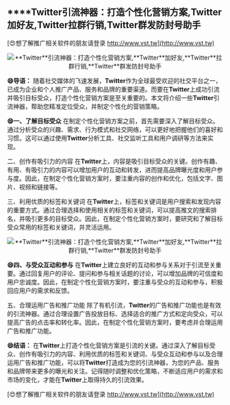 ## ****Twitter**引流神器：打造个性化营销方案,**Twitter**加好友,**Twitter**拉群行销,**Twitter**群发防封号助手**

[😍想了解推广相关软件的朋友请登录 http://www.vst.tw](http://www.vst.tw)

 <center><img src="https://vst.tw/MP4/tuiguang/png/5.png" alt="**Twitter**引流神器：打造个性化营销方案,**Twitter**加好友,**Twitter**拉群行销,**Twitter**群发防封号助手"></center>

**😄导语：**
随着社交媒体的飞速发展，**Twitter**作为全球最受欢迎的社交平台之一，已成为企业和个人推广产品、服务和品牌的重要渠道。而要在**Twitter**上成功引流并吸引目标受众，打造个性化营销方案是至关重要的。本文将介绍一些**Twitter**引流神器，帮助您精准定位受众，并制定个性化的营销策略。

**😄一、了解目标受众**
在制定个性化营销方案之前，首先需要深入了解目标受众。通过分析受众的兴趣、需求、行为模式和社交网络，可以更好地把握他们的喜好和习惯。这可以通过使用**Twitter**分析工具、社交监听工具和用户调研等方法来实现。

二、创作有吸引力的内容
在**Twitter**上，内容是吸引目标受众的关键。创作有趣、有用、有吸引力的内容可以增加用户的互动和转发，进而提高品牌曝光度和用户参与度。因此，在制定个性化营销方案时，要注重内容的创作和优化，包括文字、图片、视频和链接等。

三、利用优质的标签和关键词
在**Twitter**上，标签和关键词是用户搜索和发现内容的重要方式。通过合理选择和使用相关的标签和关键词，可以提高推文的搜索排名，并吸引更多的目标受众。因此，在制定个性化营销方案时，要研究和了解目标受众常用的标签和关键词，并灵活运用。

 <center><img src="https://vst.tw/MP4/tuiguang/png/3.png" alt="**Twitter**引流神器：打造个性化营销方案,**Twitter**加好友,**Twitter**拉群行销,**Twitter**群发防封号助手"></center>

**😄四、与受众互动和参与**
在**Twitter**上建立良好的互动和参与关系对于引流至关重要。通过回复用户的评论、提问和参与相关话题的讨论，可以增加品牌的可信度和用户忠诚度。因此，在制定个性化营销方案时，要注重与受众的互动和参与，积极回应用户的需求和反馈。

五、合理运用广告和推广功能
除了有机引流，**Twitter**的广告和推广功能也是有效的引流神器。通过合理设置广告投放目标、选择适合的推广方式和定向受众，可以提高广告的点击率和转化率。因此，在制定个性化营销方案时，要考虑并合理运用广告和推广功能。

**😄结语：**
在**Twitter**上打造个性化营销方案是引流的关键。通过深入了解目标受众、创作有吸引力的内容、利用优质的标签和关键词、与受众互动和参与以及合理运用广告和推广功能，可以将**Twitter**打造成为您的引流神器，为您的产品、服务和品牌带来更多的曝光和关注。记得随时调整和优化策略，不断适应用户的需求和市场的变化，才能在**Twitter**上取得持久的引流效果。

[😍想了解推广相关软件的朋友请登录 http://www.vst.tw](http://www.vst.tw)



